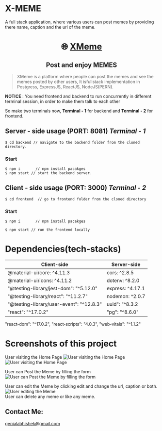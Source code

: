 # X-MEME
A full stack application, where various users can post memes by providing there name, caption and the url of the meme.
<h1 align="center">
🌐 <a href = "https://xmeme.netlify.app/">XMeme</a>
</h1>
<h2 align ="center">Post and enjoy MEMES</h2>

> XMeme is a platform where people can post the memes and see the memes posted by other users, It isfullstack implementation in Postgress, ExpressJS, ReactJS, NodeJS(PERN).




__NOTICE__ : You need frontend and backend to run concurrently in different terminal session, in order to make them talk to each other


So make two terminals now, __Terminal - 1__ for backend and __Terminal - 2__ for frontend.

## Server - side usage (PORT: 8081) *Terminal - 1*
```terminal
$ cd backend // navigate to the backend folder from the cloned directory.
```


### Start

```terminal
$ npm i       // npm install pacakges
$ npm start // start the backend server.
```

## Client - side usage (PORT: 3000) _Terminal - 2_
```terminal
$ cd frontend  // go to frontend folder from the cloned directory
```


### Start
```
$ npm i       // npm install pacakges

$ npm start // run the frontend locally
```

# Dependencies(tech-stacks)
Client-side | Server-side
--- | ---
@material-ui/core: ^4.11.3 | cors: ^2.8.5
@material-ui/icons: ^4.11.2|dotenv: ^8.2.0
"@testing-library/jest-dom": "^5.12.0" | express: ^4.17.1
"@testing-library/react": "^11.2.7" | nodemon: ^2.0.7
"@testing-library/user-event": "^12.8.3" | uuid": "^8.3.2
"react": "^17.0.2" | "pg": "^8.6.0"
"react-dom": "^17.0.2",
"react-scripts": "4.0.3",
"web-vitals": "^1.1.2"
<br />

# Screenshots of this project

User visiting the Home Page
![User visiting the Home Page](https://imgur.com/I2JlbUF.png)
![User visiting the Home Page](https://imgur.com/I2JlbUF.png)

User can Post the Meme by filling the form
![User can Post the Meme by filling the form](https://imgur.com/X4tU8DJ.png)

User can edit the Meme by clicking edit and change the url, caption or both.
![User editing the Meme](https://imgur.com/tyGX0iT.png)
\
User can delete any meme or like any meme.


## Contact Me: 
genialabhishek@gmail.com 

